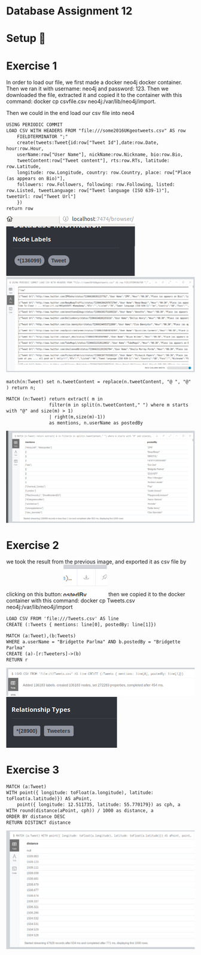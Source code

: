 <h1>Database Assignment 12 </h1>

<h1>Setup <g-emoji class="g-emoji" alias="checkered_flag" fallback-src="https://github.githubassets.com/images/icons/emoji/unicode/1f3c1.png">🏁</g-emoji> </h1>



    
<h1>Exercise 1</h1>

<p>In order to load our file, we first made a docker neo4j docker container.
Then we ran it with username: neo4j and password: 123.
Then we downloaded the file, extracted it and copied it to the container with this command:
docker cp csvfile.csv neo4j:/var/lib/neo4j/import.

Then we could in the end load our csv file into neo4</p>

```
USING PERIODIC COMMIT
LOAD CSV WITH HEADERS FROM "file:///some2016UKgeotweets.csv" AS row 
    FIELDTERMINATOR ";"
    create(tweets:Tweet{id:row["Tweet Id"],date:row.Date, hour:row.Hour,
    userName:row["User Name"], nickName:row.Nickname, bio:row.Bio,
    tweetContent:row["Tweet content"], rts:row.RTs, latitude: row.Latitude,
    longitude: row.Longitude, country: row.Country, place: row["Place (as appears on Bio)"],
    followers: row.Followers, following: row.Following, listed: row.Listed, tweetLanguage: row["Tweet language (ISO 639-1)"], tweetUrl: row["Tweet Url"]
    })
return row
```
<img src="https://github.com/Hallur20/DatabaseAssignment12/blob/master/1.0.png"/>

<img src="https://github.com/Hallur20/DatabaseAssignment12/blob/master/1.1.png"/>



```
match(n:Tweet) set n.tweetContent = replace(n.tweetContent, "@ ", "@" ) return n;
```

```
MATCH (n:Tweet) return extract( m in 
                filter(m in split(n.tweetContent," ") where m starts with "@" and size(m) > 1) 
                | right(m,size(m)-1))
                as mentions, n.userName as postedBy
```
<img src="https://github.com/Hallur20/DatabaseAssignment12/blob/master/1.3.png"/>
<h1>Exercise 2</h1>
we took the result from the previous image, and exported it as csv file by clicking on this button:
<img src="https://github.com/Hallur20/DatabaseAssignment12/blob/master/2.0.png"/>
then we copied it to the docker container with this command: docker cp Tweets.csv neo4j:/var/lib/neo4j/import

```
LOAD CSV FROM 'file:///Tweets.csv' AS line
CREATE (:Tweets { mentions: line[0], postedBy: line[1]})
```


```
MATCH (a:Tweet),(b:Tweets)
WHERE a.userName = "Bridgette Parlma" AND b.postedBy = "Bridgette Parlma"
CREATE (a)-[r:Tweeters]->(b)
RETURN r
```
<img src="https://github.com/Hallur20/DatabaseAssignment12/blob/master/2.1.png"/>
<img src="https://github.com/Hallur20/DatabaseAssignment12/blob/master/2.2.png"/>

<h1>Exercise 3</h1>

```
MATCH (a:Tweet)
WITH point({ longitude: toFloat(a.longitude), latitude: toFloat(a.latitude)}) AS aPoint,
    point({ longitude: 12.511735, latitude: 55.770179}) as cph, a
WITH round(distance(aPoint, cph)) / 1000 as distance, a
ORDER BY distance DESC
RETURN DISTINCT distance
```
<img src="https://github.com/Hallur20/DatabaseAssignment12/blob/master/3.0.png"/>
